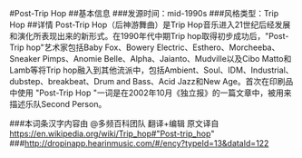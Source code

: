 #Post-Trip Hop
##基本信息
###发源时间：mid-1990s
###风格类型：Trip Hop
##详情
Post-Trip Hop（后神游舞曲）是Trip Hop音乐进入21世纪后经发展和演化所表现出来的新形式。在1990年代中期Trip
hop取得初步成功后，"Post-Trip hop"艺术家包括Baby Fox、Bowery
Electric、Esthero、Morcheeba、Sneaker Pimps、Anomie
Belle、Alpha、Jaianto、Mudville以及Cibo Matto和Lamb等将Trip
hop融入到其他流派中，包括Ambient、Soul、IDM、Industrial、dubstep、breakbeat、Drum and Bass、Acid
Jazz和New Age。首次在印刷品中使用 "Post-Trip Hop "一词是在2002年10月《独立报》的一篇文章中，被用来描述乐队Second
Person。







###本词条汉字内容由 @多频百科团队 翻译+编辑
原文译自 https://en.wikipedia.org/wiki/Trip_hop#"Post-trip_hop"
###http://dropinapp.hearinmusic.com/#/ency?typeId=13&dataId=122
